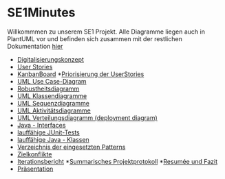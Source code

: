 # SE1Minutes

Willkommmen zu unserem SE1 Projekt. Alle Diagramme liegen auch in PlantUML vor und befinden sich zusammen mit der restlichen Dokumentation [hier](https://github.com/CodeIsJustLikeMagic/SE1Minutes/tree/master/Projekt%20Diagramme)

* [Digitalisierungskonzept](https://github.com/CodeIsJustLikeMagic/SE1Minutes/blob/master/Projekt%20Diagramme/01%20Digitalisierungskonzept.txt)
* [User Stories](https://github.com/CodeIsJustLikeMagic/SE1Minutes/blob/master/Projekt%20Diagramme/02%20User%20Stories.txt)
* [KanbanBoard](https://github.com/CodeIsJustLikeMagic/SE1Minutes/blob/master/Projekt%20Diagramme/03%20Kanban%20Board.xlsx)
*[Priorisierung der UserStories](https://github.com/CodeIsJustLikeMagic/SE1Minutes/blob/master/Projekt%20Diagramme/04%20Priorisierung%20der%20User%20Stories.txt)
* [UML Use Case-Diagram](https://github.com/CodeIsJustLikeMagic/SE1Minutes/blob/master/Projekt%20Diagramme/05_2%20Use%20Case%20Diagramm.PNG)
* [Robustheitsdiagramm](https://github.com/CodeIsJustLikeMagic/SE1Minutes/blob/master/Projekt%20Diagramme/06_2%20Robustheitsanalyse.png)
* [UML Klassendiagramme](https://github.com/CodeIsJustLikeMagic/SE1Minutes/blob/master/Projekt%20Diagramme/07_2%20Klassendiagramm.png)
* [UML Sequenzdiagramme](https://github.com/CodeIsJustLikeMagic/SE1Minutes/blob/master/Projekt%20Diagramme/08%20Sequenzdiagramm.png)
* [UML Aktivitätsdiagramme](https://github.com/CodeIsJustLikeMagic/SE1Minutes/blob/master/Projekt%20Diagramme/09%20Aktivit%C3%A4tsdiagramm%20Parkhaus%20mit%20Schwimmbahnen.png)
* [UML Verteilungsdiagramm (deployment diagram)](https://github.com/CodeIsJustLikeMagic/SE1Minutes/blob/master/Projekt%20Diagramme/10%20Deployment%20Diagram%20Parkhaus.png)
* [Java - Interfaces](https://github.com/CodeIsJustLikeMagic/SE1Minutes/tree/master/ParkhausProject/DemoProject/src/parkhaus_Interfaces)
* [lauffähige JUnit-Tests](https://github.com/CodeIsJustLikeMagic/SE1Minutes/tree/master/ParkhausProject/DemoProject/src/parkhaus_test)
* [lauffähige Java - Klassen](https://github.com/CodeIsJustLikeMagic/SE1Minutes/tree/master/ParkhausProject/DemoProject/src/parkhaus)
* [Verzeichnis der eingesetzten Patterns](https://github.com/CodeIsJustLikeMagic/SE1Minutes/blob/master/Projekt%20Diagramme/14%20Verzeichnis%20der%20eingesetzten%20Patterns.txt)
* [Zielkonflikte]()
* [Iterationsbericht](https://github.com/CodeIsJustLikeMagic/SE1Minutes/blob/master/Projekt%20Diagramme/16%20Iterationsbericht.txt)
*[Summarisches Projektprotokoll]()
*[Resumée und Fazit](https://github.com/CodeIsJustLikeMagic/SE1Minutes/blob/master/Projekt%20Diagramme/18%20Resumee%20und%20Fazit.txt)
* [Präsentation](https://github.com/CodeIsJustLikeMagic/SE1Minutes/blob/master/Projekt%20Diagramme/19%20Pr%C3%A4sentation%20und%20Demo.pptx)
